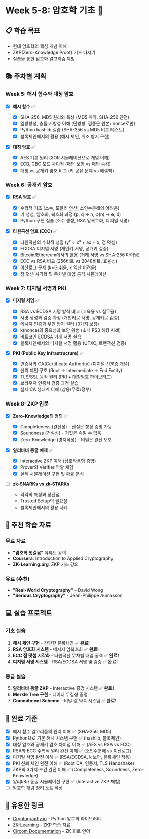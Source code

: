 # Week 5-8: 암호학 기초 🔐

## 📋 학습 목표

- 현대 암호학의 핵심 개념 이해
- ZKP(Zero-Knowledge Proof) 기초 다지기
- 실습을 통한 암호화 알고리즘 체험

## 📚 주차별 계획

### Week 5: 해시 함수와 대칭 암호

- [x] **해시 함수** ✅

  - [x] SHA-256, MD5 원리와 특성 (MD5 취약, SHA-256 안전)
  - [x] 일방향성, 충돌 저항성 이해 (단방향, 검증은 원본+nonce로만)
  - [x] Python hashlib 실습 (SHA-256 vs MD5 비교 테스트)
  - [x] 블록체인에서의 활용 (해시 체인, 위조 방지 구현)

- [x] **대칭 암호** ✅
  - [x] AES 기본 원리 (XOR 시뮬레이션으로 개념 이해)
  - [x] ECB, CBC 모드 차이점 (패턴 보임 vs 패턴 숨김)
  - [x] 대칭 vs 공개키 암호 비교 (키 공유 문제 vs 해결책)

### Week 6: 공개키 암호

- [x] **RSA 암호** ✅

  - [x] 수학적 기초 (소수, 모듈러 연산, 소인수분해의 어려움)
  - [x] 키 생성, 암호화, 복호화 과정 (p, q → n, φ(n) → e, d)
  - [x] Python 구현 실습 (소수 생성, RSA 암복호화, 디지털 서명)

- [x] **타원곡선 암호 (ECC)** ✅
  - [x] 타원곡선의 수학적 성질 (y² = x³ + ax + b, 점 덧셈)
  - [x] ECDSA 디지털 서명 (개인키 서명, 공개키 검증)
  - [x] Bitcoin/Ethereum에서의 활용 (거래 서명 vs SHA-256 마이닝)
  - [x] ECC vs RSA 비교 (256비트 vs 2048비트, 효율성)
  - [x] 이산로그 문제 (k×G 쉬움, k 역산 어려움)
  - [x] 점 덧셈 시각화 및 무차별 대입 공격 시뮬레이션

### Week 7: 디지털 서명과 PKI

- [x] **디지털 서명** ✅

  - [x] RSA vs ECDSA 서명 방식 비교 (교육용 vs 실무용)
  - [x] 서명 생성과 검증 과정 (개인키로 서명, 공개키로 검증)
  - [x] 메시지 인증과 부인 방지 원리 (3가지 보장)
  - [x] k(nonce)의 중요성과 보안 위험 (소니 PS3 해킹 사례)
  - [x] 비트코인 ECDSA 거래 서명 실습
  - [x] 블록체인에서의 디지털 서명 활용 (UTXO, 트랜잭션 검증)

- [x] **PKI (Public Key Infrastructure)** ✅
  - [x] 인증서와 CA(Certificate Authority) (디지털 신분증 개념)
  - [x] 신뢰 체인 구조 (Root → Intermediate → End Entity)
  - [x] TLS/SSL 동작 원리 (PKI + 대칭암호 하이브리드)
  - [x] 브라우저 인증서 검증 과정 실습
  - [x] 실제 CA 생태계 이해 (상용/무료/정부)

### Week 8: ZKP 입문

- [x] **Zero-Knowledge의 정의** ✅

  - [x] Completeness (완전성) - 진실은 항상 증명 가능
  - [x] Soundness (건실성) - 거짓은 속일 수 없음
  - [x] Zero-Knowledge (영지식성) - 비밀은 완전 보호

- [x] **알리바바 동굴 예제** ✅

  - [x] Interactive ZKP 이해 (상호작용형 증명)
  - [x] Prover와 Verifier 역할 체험
  - [x] 실제 시뮬레이션 구현 및 확률 분석

- [ ] **zk-SNARKs vs zk-STARKs**
  - 각각의 특징과 장단점
  - Trusted Setup의 필요성
  - 블록체인에서의 활용 사례

## 📖 추천 학습 자료

### 무료 자료

- **"암호학 첫걸음"** 유튜브 강의
- **Coursera**: Introduction to Applied Cryptography
- **ZK-Learning.org**: ZKP 기초 강의

### 유료 (추천)

- **"Real-World Cryptography"** - David Wong
- **"Serious Cryptography"** - Jean-Philippe Aumasson

## 💻 실습 프로젝트

### 기초 실습

1. **해시 체인 구현** - 간단한 블록체인 ✅ **완료!**
2. **RSA 암호화 시스템** - 메시지 암복호화 ✅ **완료!**
3. **ECC 점 덧셈 시각화** - 타원곡선 무차별 대입 공격 ✅ **완료!**
4. **디지털 서명 시스템** - RSA/ECDSA 서명 및 검증 ✅ **완료!**

### 중급 실습

5. **알리바바 동굴 ZKP** - Interactive 증명 시스템 ✅ **완료!**
6. **Merkle Tree 구현** - 데이터 무결성 증명
7. **Commitment Scheme** - 비밀 값 약속 시스템 ✅ **완료!**

## 🎯 완료 기준

- [x] 해시 함수 알고리즘의 원리 이해 ✅ (SHA-256, MD5)
- [x] Python으로 기본 해시 시스템 구현 ✅ (hashlib, 블록체인)
- [x] 대칭 암호와 공개키 암호 차이점 이해 ✅ (AES vs RSA vs ECC)
- [x] RSA와 ECC 수학적 원리 완전 이해 ✅ (소인수분해 vs 이산로그)
- [x] 디지털 서명 완전 이해 ✅ (RSA/ECDSA, k 보안, 블록체인 적용)
- [x] PKI 신뢰 체인 완전 이해 ✅ (Root CA, 인증서, TLS Handshake)
- [x] ZKP의 3가지 조건 완전 이해 ✅ (Completeness, Soundness, Zero-Knowledge)
- [x] 알리바바 동굴 시뮬레이션 구현 ✅ (Interactive ZKP 체험)
- [ ] 암호학 개념 정리 노트 작성

## 🔗 유용한 링크

- [Cryptography.io](https://cryptography.io/) - Python 암호화 라이브러리
- [ZK-Learning](https://zk-learning.org/) - ZKP 학습 자료
- [Circom Documentation](https://docs.circom.io/) - ZK 회로 언어
